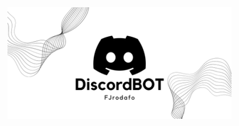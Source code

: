 <picture>
    <source media="(prefers-color-scheme: dark)" srcset="https://raw.githubusercontent.com/FJrodafo/DiscordBOT/main/Assets/Dark.png">
    <img alt="DiscordBOT" src="https://raw.githubusercontent.com/FJrodafo/DiscordBOT/main/Assets/Light.png">
</picture>